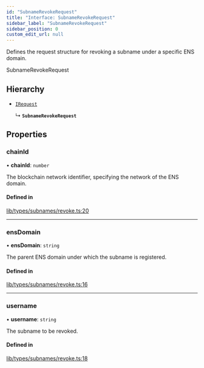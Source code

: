 ```yaml
---
id: "SubnameRevokeRequest"
title: "Interface: SubnameRevokeRequest"
sidebar_label: "SubnameRevokeRequest"
sidebar_position: 0
custom_edit_url: null
---
```


Defines the request structure for revoking a subname under a specific ENS domain.

 SubnameRevokeRequest

## Hierarchy

- [`IRequest`](IRequest.md)

  ↳ **`SubnameRevokeRequest`**

## Properties

### chainId

• **chainId**: `number`

The blockchain network identifier, specifying the network of the ENS domain.

#### Defined in

[lib/types/subnames/revoke.ts:20](https://github.com/JustaName-id/JustaName-sdk/blob/4ff9084/packages/@justaname.id/sdk/src/lib/types/subnames/revoke.ts#L20)

___

### ensDomain

• **ensDomain**: `string`

The parent ENS domain under which the subname is registered.

#### Defined in

[lib/types/subnames/revoke.ts:16](https://github.com/JustaName-id/JustaName-sdk/blob/4ff9084/packages/@justaname.id/sdk/src/lib/types/subnames/revoke.ts#L16)

___

### username

• **username**: `string`

The subname to be revoked.

#### Defined in

[lib/types/subnames/revoke.ts:18](https://github.com/JustaName-id/JustaName-sdk/blob/4ff9084/packages/@justaname.id/sdk/src/lib/types/subnames/revoke.ts#L18)
